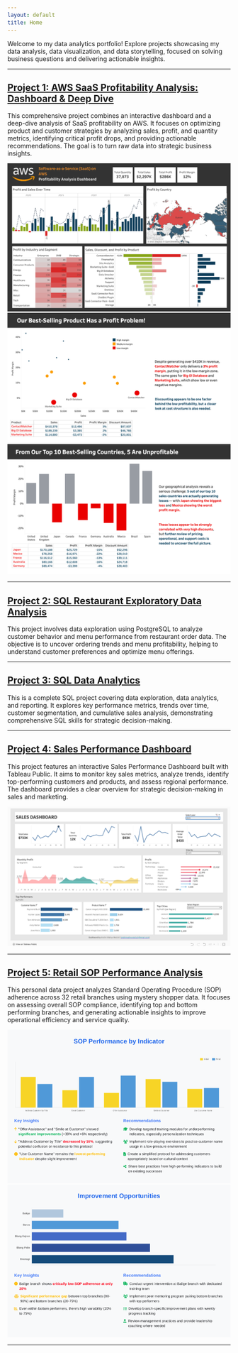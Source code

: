 ```yaml
---
layout: default
title: Home
---
```


Welcome to my data analytics portfolio!
Explore projects showcasing my data analysis, data visualization, and data storytelling,
focused on solving business questions and delivering actionable insights.

---


## [Project 1: AWS SaaS Profitability Analysis: Dashboard & Deep Dive](https://github.com/Andiniwahyu/SaaS-AWS-Profitability-Analysis)

This comprehensive project combines an interactive dashboard and a deep-dive analysis of SaaS profitability on AWS. It focuses on optimizing product and customer strategies by analyzing sales, profit, and quantity metrics, identifying critical profit drops, and providing actionable recommendations. The goal is to turn raw data into strategic business insights.

![AWS Dashboard Preview](portfolio_images/DashboardAWS.png)
![Data Storytelling Preview](portfolio_images/DataStorytelling1.png)
![Data Storytelling Preview](portfolio_images/DataStorytelling2.png)


---

## [Project 2: SQL Restaurant Exploratory Data Analysis](https://github.com/Andiniwahyu/Restaurant-SQL-Data-Exploration-Project)

This project involves data exploration using PostgreSQL to analyze customer behavior and menu performance from restaurant order data. The objective is to uncover ordering trends and menu profitability, helping to understand customer preferences and optimize menu offerings.


---

## [Project 3: SQL Data Analytics](https://github.com/Andiniwahyu/SQL-data-analytics)

This is a complete SQL project covering data exploration, data analytics, and reporting. It explores key performance metrics, trends over time, customer segmentation, and cumulative sales analysis, demonstrating comprehensive SQL skills for strategic decision-making.


---

## [Project 4: Sales Performance Dashboard](https://github.com/Andiniwahyu/Tableau-Sales-Dashboard)

This project features an interactive Sales Performance Dashboard built with Tableau Public. It aims to monitor key sales metrics, analyze trends, identify top-performing customers and products, and assess regional performance. The dashboard provides a clear overview for strategic decision-making in sales and marketing.

![Sales Dashboard Preview](portfolio_images/SalesDashboard.png)


---

## [Project 5: Retail SOP Performance Analysis](https://github.com/Andiniwahyu/SOP-performance)

This personal data project analyzes Standard Operating Procedure (SOP) adherence across 32 retail branches using mystery shopper data. It focuses on assessing overall SOP compliance, identifying top and bottom performing branches, and generating actionable insights to improve operational efficiency and service quality.

![Retail SOP Analysis Preview](portfolio_images/RetailSOP1.png)
![Retail SOP Analysis Preview](portfolio_images/RetailSOP2.png)


---
